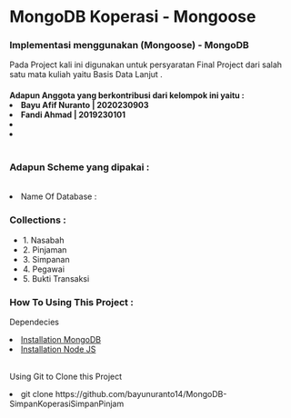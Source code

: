 # MongoDB Koperasi - Mongoose

<h3> Implementasi menggunakan (Mongoose) - MongoDB </h3>
<p> Pada Project kali ini digunakan untuk persyaratan Final Project dari salah satu mata kuliah yaitu Basis Data Lanjut . <br/>
<h4> Adapun Anggota yang berkontribusi dari kelompok ini yaitu :
<li> Bayu Afif Nuranto | 2020230903 </li>
<li> Fandi Ahmad | 2019230101 </li>
<li> </li>
<li> </li> <br/>
<h3>Adapun Scheme yang dipakai : </h3><br/>
<li> Name Of Database : </li>
<h3> Collections : </h3>
<ul>
<li> 1. Nasabah </li>
<li> 2. Pinjaman </li>
<li> 3. Simpanan </li>
<li> 4. Pegawai </li>
<li> 5. Bukti Transaksi </li>
</ul>
<h3> How To Using This Project : </h3>
<p> Dependecies </p>
<li> <a href ="https://github.com/mongodb/mongo" </a>Installation MongoDB </li>
<li> <a href ="https://github.com/nodejs/node">Installation Node JS </a> </li> <br/>
<p>Using Git to Clone this Project </p>
<p>
 <li>git clone https://github.com/bayunuranto14/MongoDB-SimpanKoperasiSimpanPinjam </li> </p>

